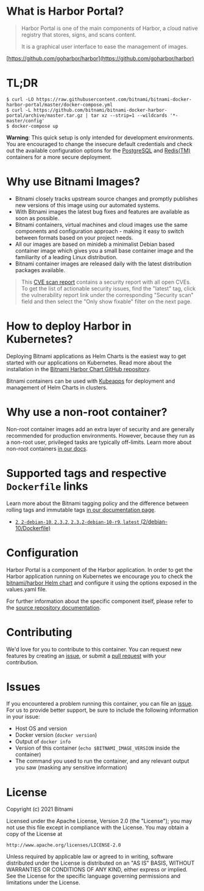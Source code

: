 # What is Harbor Portal?

> Harbor Portal is one of the main components of Harbor, a cloud native registry that stores, signs, and scans content.
>
> It is a graphical user interface to ease the management of images.

[https://github.com/goharbor/harbor](https://github.com/goharbor/harbor)

# TL;DR

```console
$ curl -LO https://raw.githubusercontent.com/bitnami/bitnami-docker-harbor-portal/master/docker-compose.yml
$ curl -L https://github.com/bitnami/bitnami-docker-harbor-portal/archive/master.tar.gz | tar xz --strip=1 --wildcards '*-master/config'
$ docker-compose up
```

**Warning**: This quick setup is only intended for development environments. You are encouraged to change the insecure default credentials and check out the available configuration options for the [PostgreSQL](https://github.com/bitnami/bitnami-docker-postgresql#readme) and [Redis(TM)](https://github.com/bitnami/bitnami-docker-redis#readme) containers for a more secure deployment.

# Why use Bitnami Images?

* Bitnami closely tracks upstream source changes and promptly publishes new versions of this image using our automated systems.
* With Bitnami images the latest bug fixes and features are available as soon as possible.
* Bitnami containers, virtual machines and cloud images use the same components and configuration approach - making it easy to switch between formats based on your project needs.
* All our images are based on minideb a minimalist Debian based container image which gives you a small base container image and the familiarity of a leading Linux distribution.
* Bitnami container images are released daily with the latest distribution packages available.


> This [CVE scan report](https://quay.io/repository/bitnami/harbor-portal?tab=tags) contains a security report with all open CVEs. To get the list of actionable security issues, find the "latest" tag, click the vulnerability report link under the corresponding "Security scan" field and then select the "Only show fixable" filter on the next page.

# How to deploy Harbor in Kubernetes?

Deploying Bitnami applications as Helm Charts is the easiest way to get started with our applications on Kubernetes. Read more about the installation in the [Bitnami Harbor Chart GitHub repository](https://github.com/bitnami/charts/tree/master/bitnami/harbor).

Bitnami containers can be used with [Kubeapps](https://kubeapps.com/) for deployment and management of Helm Charts in clusters.

# Why use a non-root container?

Non-root container images add an extra layer of security and are generally recommended for production environments. However, because they run as a non-root user, privileged tasks are typically off-limits. Learn more about non-root containers [in our docs](https://docs.bitnami.com/tutorials/work-with-non-root-containers/).

# Supported tags and respective `Dockerfile` links

Learn more about the Bitnami tagging policy and the difference between rolling tags and immutable tags [in our documentation page](https://docs.bitnami.com/tutorials/understand-rolling-tags-containers/).


* [`2`, `2-debian-10`, `2.3.2`, `2.3.2-debian-10-r9`, `latest` (2/debian-10/Dockerfile)](https://github.com/bitnami/bitnami-docker-harbor-portal/blob/2.3.2-debian-10-r9/2/debian-10/Dockerfile)

# Configuration

Harbor Portal is a component of the Harbor application. In order to get the Harbor application running on Kubernetes we encourage you to check the [bitnami/harbor Helm chart](https://github.com/bitnami/charts/tree/master/bitnami/harbor) and configure it using the options exposed in the values.yaml file.

For further information about the specific component itself, please refer to the [source repository documentation](https://github.com/goharbor/harbor/tree/master/docs).

# Contributing

We'd love for you to contribute to this container. You can request new features by creating an [issue](https://github.com/bitnami/bitnami-docker-harbor-portal/issues), or submit a [pull request](https://github.com/bitnami/bitnami-docker-harbor-portal/pulls) with your contribution.

# Issues

If you encountered a problem running this container, you can file an [issue](https://github.com/bitnami/bitnami-docker-harbor-portal/issues/new). For us to provide better support, be sure to include the following information in your issue:

- Host OS and version
- Docker version (`docker version`)
- Output of `docker info`
- Version of this container (`echo $BITNAMI_IMAGE_VERSION` inside the container)
- The command you used to run the container, and any relevant output you saw (masking any sensitive information)

# License

Copyright (c) 2021 Bitnami

Licensed under the Apache License, Version 2.0 (the "License");
you may not use this file except in compliance with the License.
You may obtain a copy of the License at

    http://www.apache.org/licenses/LICENSE-2.0

Unless required by applicable law or agreed to in writing, software
distributed under the License is distributed on an "AS IS" BASIS,
WITHOUT WARRANTIES OR CONDITIONS OF ANY KIND, either express or implied.
See the License for the specific language governing permissions and
limitations under the License.
